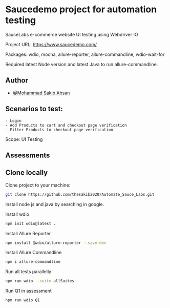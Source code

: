 # Saucedemo project for automation testing
SauceLabs e-commerce website UI testing using Webdriver IO

Project URL: https://www.saucedemo.com/

Packages: wdio, mocha, allure-reporter, allure-commandline, wdio-wait-for

Required latest Node version and latest Java to run allure-commandline.

## Author
- [@Mohammad Sakib Ahsan](https://github.com/thesakib2020)

## Scenarios to test: 

    - Login
    - Add Products to cart and checkout page verification
    - Filter Products to checkout page verification

Scope: UI Testing

## Assessments


## Clone locally
Clone project to your machine:
```bash
git clone https://github.com/thesakib2020/Automate_Sauce_Labs.git
```

Install node js and java by searching in google.

Install wdio
```bash
npm init wdio@latest .
```
Install Allure Reporter
```bash
npm install @wdio/allure-reporter --save-dev
```
Install Allure Commandline
```bash
npm i allure-commandline
```
Run all tests parallelly
```bash
npm run wdio --suite allSuites
```
Run Q1 in assessment
```bash
npm run wdio Q1
```

